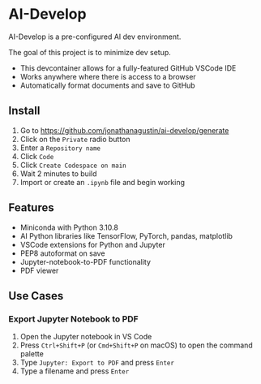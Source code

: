 # AI-Develop

AI-Develop is a pre-configured AI dev environment.

The goal of this project is to minimize dev setup.

- This devcontainer allows for a fully-featured GitHub VSCode IDE
- Works anywhere where there is access to a browser
- Automatically format documents and save to GitHub

## Install

1. Go to <https://github.com/jonathanagustin/ai-develop/generate>
1. Click on the `Private` radio button
1. Enter a `Repository name`
1. Click `Code`
1. Click `Create Codespace on main`
1. Wait 2 minutes to build
1. Import or create an `.ipynb` file and begin working

## Features

- Miniconda with Python 3.10.8
- AI Python libraries like TensorFlow, PyTorch, pandas, matplotlib
- VSCode extensions for Python and Jupyter
- PEP8 autoformat on save
- Jupyter-notebook-to-PDF functionality
- PDF viewer

## Use Cases

### Export Jupyter Notebook to PDF

1. Open the Jupyter notebook in VS Code
1. Press `Ctrl+Shift+P` (or `Cmd+Shift+P` on macOS) to open the command palette
1. Type `Jupyter: Export to PDF` and press `Enter`
1. Type a filename and press `Enter`
